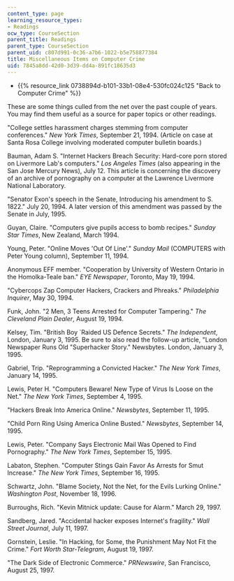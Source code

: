 ```yaml
---
content_type: page
learning_resource_types:
- Readings
ocw_type: CourseSection
parent_title: Readings
parent_type: CourseSection
parent_uid: c807d991-0c36-a7b6-1022-b5e758877384
title: Miscellaneous Items on Computer Crime
uid: 7845a8dd-42d0-3d39-dd4a-891fc18635d3
---
```


*   {{% resource_link 0738894d-b101-33b1-08e4-530fc024c125 "Back to Computer Crime" %}}

These are some things culled from the net over the past couple of years. You may find them useful as a source for paper topics or other readings.

"College settles harassment charges stemming from computer conferences." _New York Times_, September 21, 1994. (Article on case at Santa Rosa College involving moderated computer bulletin boards.)

Bauman, Adam S. "Internet Hackers Breach Security: Hard-core porn stored on Livermore Lab's computers." _Los Angeles Times_ (also appearing in the San Jose Mercury News), July 12. This article is concerning the discovery of an archive of pornography on a computer at the Lawrence Livermore National Laboratory.

"Senator Exon's speech in the Senate, Introducing his amendment to S. 1822." July 20, 1994. A later version of this amendment was passed by the Senate in July, 1995.

Guyan, Claire. "Computers give pupils access to bomb recipes." _Sunday Star Times_, New Zealand, March 1994.

Young, Peter. "Online Moves 'Out Of Line'." _Sunday Mail_ (COMPUTERS with Peter Young column), September 11, 1994.

Anonymous EFF member. "Cooperation by University of Western Ontario in the Homolka-Teale ban." _EYE Newspaper_, Toronto, May 19, 1994.

"Cybercops Zap Computer Hackers, Crackers and Phreaks." _Philadelphia Inquirer_, May 30, 1994.

Funk, John. "2 Men, 3 Teens Arrested for Computer Tampering." _The Cleveland Plain Dealer_, August 19, 1994.

Kelsey, Tim. "British Boy &grave;Raided US Defence Secrets." _The Independent_, London, January 3, 1995. Be sure to also read the follow-up article, "London Newspaper Runs Old "Superhacker Story." Newsbytes. London, January 3, 1995.

Gabriel, Trip. "Reprogramming a Convicted Hacker." _The_ _New York Times_, January 14, 1995.

Lewis, Peter H. "Computers Beware! New Type of Virus Is Loose on the Net." _The New York Times_, September 4, 1995.

"Hackers Break Into America Online." _Newsbytes_, September 11, 1995.

"Child Porn Ring Using America Online Busted." _Newsbytes_, September 14, 1995.

Lewis, Peter. "Company Says Electronic Mail Was Opened to Find Pornography." _The New York Times_, September 15, 1995.

Labaton, Stephen. "Computer Stings Gain Favor As Arrests for Smut Increase." _The New York Times_, September 16, 1995.

Schwartz, John. "Blame Society, Not the Net, for the Evils Lurking Online." _Washington Post_, November 18, 1996.

Burroughs, Rich. "Kevin Mitnick update: Cause for Alarm." March 29, 1997.

Sandberg, Jared. "Accidental hacker exposes Internet's fragility." _Wall Street Journal_, July 11, 1997.

Gornstein, Leslie. "In Hacking, for Some, the Punishment May Not Fit the Crime." _Fort Worth Star-Telegram_, August 19, 1997.

"The Dark Side of Electronic Commerce." _PRNewswire_, San Francisco, August 25, 1997.